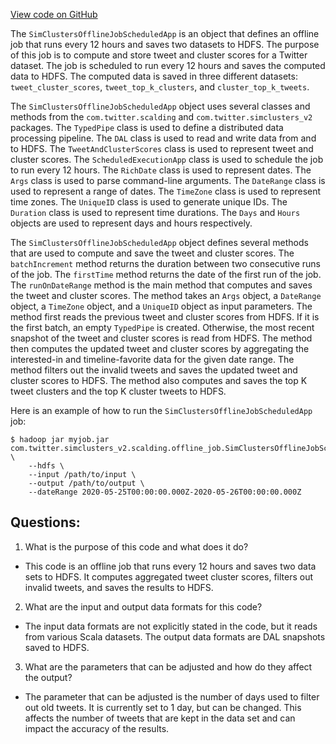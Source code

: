 [View code on GitHub](https://github.com/misbahsy/the-algorithm/src/scala/com/twitter/simclusters_v2/scalding/offline_job/SimClustersOfflineJobScheduledApp.scala)

The `SimClustersOfflineJobScheduledApp` is an object that defines an offline job that runs every 12 hours and saves two datasets to HDFS. The purpose of this job is to compute and store tweet and cluster scores for a Twitter dataset. The job is scheduled to run every 12 hours and saves the computed data to HDFS. The computed data is saved in three different datasets: `tweet_cluster_scores`, `tweet_top_k_clusters`, and `cluster_top_k_tweets`. 

The `SimClustersOfflineJobScheduledApp` object uses several classes and methods from the `com.twitter.scalding` and `com.twitter.simclusters_v2` packages. The `TypedPipe` class is used to define a distributed data processing pipeline. The `DAL` class is used to read and write data from and to HDFS. The `TweetAndClusterScores` class is used to represent tweet and cluster scores. The `ScheduledExecutionApp` class is used to schedule the job to run every 12 hours. The `RichDate` class is used to represent dates. The `Args` class is used to parse command-line arguments. The `DateRange` class is used to represent a range of dates. The `TimeZone` class is used to represent time zones. The `UniqueID` class is used to generate unique IDs. The `Duration` class is used to represent time durations. The `Days` and `Hours` objects are used to represent days and hours respectively.

The `SimClustersOfflineJobScheduledApp` object defines several methods that are used to compute and save the tweet and cluster scores. The `batchIncrement` method returns the duration between two consecutive runs of the job. The `firstTime` method returns the date of the first run of the job. The `runOnDateRange` method is the main method that computes and saves the tweet and cluster scores. The method takes an `Args` object, a `DateRange` object, a `TimeZone` object, and a `UniqueID` object as input parameters. The method first reads the previous tweet and cluster scores from HDFS. If it is the first batch, an empty `TypedPipe` is created. Otherwise, the most recent snapshot of the tweet and cluster scores is read from HDFS. The method then computes the updated tweet and cluster scores by aggregating the interested-in and timeline-favorite data for the given date range. The method filters out the invalid tweets and saves the updated tweet and cluster scores to HDFS. The method also computes and saves the top K tweet clusters and the top K cluster tweets to HDFS.

Here is an example of how to run the `SimClustersOfflineJobScheduledApp` job:

```
$ hadoop jar myjob.jar com.twitter.simclusters_v2.scalding.offline_job.SimClustersOfflineJobScheduledApp \
    --hdfs \
    --input /path/to/input \
    --output /path/to/output \
    --dateRange 2020-05-25T00:00:00.000Z-2020-05-26T00:00:00.000Z
```
## Questions: 
 1. What is the purpose of this code and what does it do?
- This code is an offline job that runs every 12 hours and saves two data sets to HDFS. It computes aggregated tweet cluster scores, filters out invalid tweets, and saves the results to HDFS.

2. What are the input and output data formats for this code?
- The input data formats are not explicitly stated in the code, but it reads from various Scala datasets. The output data formats are DAL snapshots saved to HDFS.

3. What are the parameters that can be adjusted and how do they affect the output?
- The parameter that can be adjusted is the number of days used to filter out old tweets. It is currently set to 1 day, but can be changed. This affects the number of tweets that are kept in the data set and can impact the accuracy of the results.